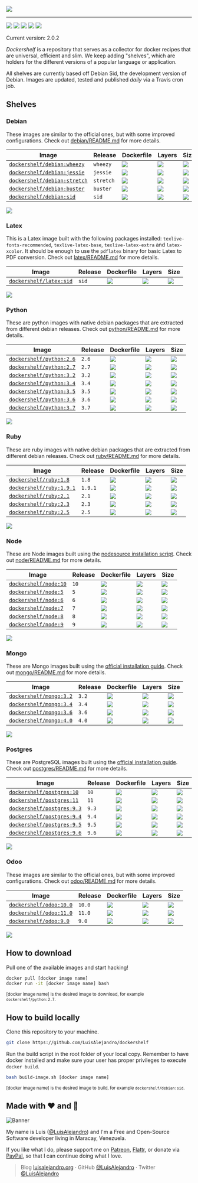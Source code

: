 ![](https://cdn.rawgit.com/LuisAlejandro/dockershelf/master/images/banner.svg)

---

[![](https://img.shields.io/github/release/LuisAlejandro/dockershelf.svg)](https://github.com/LuisAlejandro/dockershelf/releases) [![](https://img.shields.io/travis/LuisAlejandro/dockershelf.svg)](https://travis-ci.org/LuisAlejandro/dockershelf) [![](https://img.shields.io/github/issues-raw/LuisAlejandro/dockershelf/in%20progress.svg?label=in%20progress)](https://github.com/LuisAlejandro/dockershelf/issues?q=is%3Aissue+is%3Aopen+label%3A%22in+progress%22) [![](https://badges.gitter.im/LuisAlejandro/dockershelf.svg)](https://gitter.im/LuisAlejandro/dockershelf) [![](https://cla-assistant.io/readme/badge/LuisAlejandro/dockershelf)](https://cla-assistant.io/LuisAlejandro/dockershelf)

Current version: 2.0.2

*Dockershelf* is a repository that serves as a collector for docker recipes that are universal, efficient and slim. We keep adding "shelves", which are holders for the different versions of a popular language or application.

All shelves are currently based off Debian Sid, the development version of Debian. Images are updated, tested and published *daily* via a Travis cron job.

## Shelves

### Debian

These images are similar to the official ones, but with some improved configurations. Check out [debian/README.md](https://github.com/LuisAlejandro/dockershelf/blob/master/debian/README.md) for more details.

|Image  |Release  |Dockerfile  |Layers  |Size  |
|-------|---------|------------|--------|------|
|[`dockershelf/debian:wheezy`](https://hub.docker.com/r/dockershelf/debian)|`wheezy`|[![](https://img.shields.io/badge/-debian%2Fwheezy%2FDockerfile-blue.svg?colorA=22313f&colorB=4a637b&maxAge=86400&logo=docker)](https://github.com/LuisAlejandro/dockershelf/blob/master/debian/wheezy/Dockerfile)|[![](https://img.shields.io/microbadger/layers/dockershelf/debian/wheezy.svg?colorA=22313f&colorB=4a637b&maxAge=86400)](https://microbadger.com/images/dockershelf/debian:wheezy)|[![](https://img.shields.io/microbadger/image-size/dockershelf/debian/wheezy.svg?colorA=22313f&colorB=4a637b&maxAge=86400)](https://microbadger.com/images/dockershelf/debian:wheezy)|
|[`dockershelf/debian:jessie`](https://hub.docker.com/r/dockershelf/debian)|`jessie`|[![](https://img.shields.io/badge/-debian%2Fjessie%2FDockerfile-blue.svg?colorA=22313f&colorB=4a637b&maxAge=86400&logo=docker)](https://github.com/LuisAlejandro/dockershelf/blob/master/debian/jessie/Dockerfile)|[![](https://img.shields.io/microbadger/layers/dockershelf/debian/jessie.svg?colorA=22313f&colorB=4a637b&maxAge=86400)](https://microbadger.com/images/dockershelf/debian:jessie)|[![](https://img.shields.io/microbadger/image-size/dockershelf/debian/jessie.svg?colorA=22313f&colorB=4a637b&maxAge=86400)](https://microbadger.com/images/dockershelf/debian:jessie)|
|[`dockershelf/debian:stretch`](https://hub.docker.com/r/dockershelf/debian)|`stretch`|[![](https://img.shields.io/badge/-debian%2Fstretch%2FDockerfile-blue.svg?colorA=22313f&colorB=4a637b&maxAge=86400&logo=docker)](https://github.com/LuisAlejandro/dockershelf/blob/master/debian/stretch/Dockerfile)|[![](https://img.shields.io/microbadger/layers/dockershelf/debian/stretch.svg?colorA=22313f&colorB=4a637b&maxAge=86400)](https://microbadger.com/images/dockershelf/debian:stretch)|[![](https://img.shields.io/microbadger/image-size/dockershelf/debian/stretch.svg?colorA=22313f&colorB=4a637b&maxAge=86400)](https://microbadger.com/images/dockershelf/debian:stretch)|
|[`dockershelf/debian:buster`](https://hub.docker.com/r/dockershelf/debian)|`buster`|[![](https://img.shields.io/badge/-debian%2Fbuster%2FDockerfile-blue.svg?colorA=22313f&colorB=4a637b&maxAge=86400&logo=docker)](https://github.com/LuisAlejandro/dockershelf/blob/master/debian/buster/Dockerfile)|[![](https://img.shields.io/microbadger/layers/dockershelf/debian/buster.svg?colorA=22313f&colorB=4a637b&maxAge=86400)](https://microbadger.com/images/dockershelf/debian:buster)|[![](https://img.shields.io/microbadger/image-size/dockershelf/debian/buster.svg?colorA=22313f&colorB=4a637b&maxAge=86400)](https://microbadger.com/images/dockershelf/debian:buster)|
|[`dockershelf/debian:sid`](https://hub.docker.com/r/dockershelf/debian)|`sid`|[![](https://img.shields.io/badge/-debian%2Fsid%2FDockerfile-blue.svg?colorA=22313f&colorB=4a637b&maxAge=86400&logo=docker)](https://github.com/LuisAlejandro/dockershelf/blob/master/debian/sid/Dockerfile)|[![](https://img.shields.io/microbadger/layers/dockershelf/debian/sid.svg?colorA=22313f&colorB=4a637b&maxAge=86400)](https://microbadger.com/images/dockershelf/debian:sid)|[![](https://img.shields.io/microbadger/image-size/dockershelf/debian/sid.svg?colorA=22313f&colorB=4a637b&maxAge=86400)](https://microbadger.com/images/dockershelf/debian:sid)|

![](https://cdn.rawgit.com/LuisAlejandro/dockershelf/master/images/table.svg)

### Latex

This is a Latex image built with the following packages installed: `texlive-fonts-recommended`, `texlive-latex-base`, `texlive-latex-extra` and `latex-xcolor`. It should be enough to use the `pdflatex` binary for basic Latex to PDF conversion. Check out [latex/README.md](https://github.com/LuisAlejandro/dockershelf/blob/master/latex/README.md) for more details.

|Image  |Release  |Dockerfile  |Layers  |Size  |
|-------|---------|------------|--------|------|
|[`dockershelf/latex:sid`](https://hub.docker.com/r/dockershelf/latex)|`sid`|[![](https://img.shields.io/badge/-latex%2Fsid%2FDockerfile-blue.svg?colorA=22313f&colorB=4a637b&maxAge=86400&logo=docker)](https://github.com/LuisAlejandro/dockershelf/blob/master/latex/sid/Dockerfile)|[![](https://img.shields.io/microbadger/layers/dockershelf/latex/sid.svg?colorA=22313f&colorB=4a637b&maxAge=86400)](https://microbadger.com/images/dockershelf/latex:sid)|[![](https://img.shields.io/microbadger/image-size/dockershelf/latex/sid.svg?colorA=22313f&colorB=4a637b&maxAge=86400)](https://microbadger.com/images/dockershelf/latex:sid)|

![](https://cdn.rawgit.com/LuisAlejandro/dockershelf/master/images/table.svg)

### Python

These are python images with native debian packages that are extracted from different debian releases. Check out [python/README.md](https://github.com/LuisAlejandro/dockershelf/blob/master/python/README.md) for more details.

|Image  |Release  |Dockerfile  |Layers  |Size  |
|-------|---------|------------|--------|------|
|[`dockershelf/python:2.6`](https://hub.docker.com/r/dockershelf/python)|`2.6`|[![](https://img.shields.io/badge/-python%2F2.6%2FDockerfile-blue.svg?colorA=22313f&colorB=4a637b&maxAge=86400&logo=docker)](https://github.com/LuisAlejandro/dockershelf/blob/master/python/2.6/Dockerfile)|[![](https://img.shields.io/microbadger/layers/dockershelf/python/2.6.svg?colorA=22313f&colorB=4a637b&maxAge=86400)](https://microbadger.com/images/dockershelf/python:2.6)|[![](https://img.shields.io/microbadger/image-size/dockershelf/python/2.6.svg?colorA=22313f&colorB=4a637b&maxAge=86400)](https://microbadger.com/images/dockershelf/python:2.6)|
|[`dockershelf/python:2.7`](https://hub.docker.com/r/dockershelf/python)|`2.7`|[![](https://img.shields.io/badge/-python%2F2.7%2FDockerfile-blue.svg?colorA=22313f&colorB=4a637b&maxAge=86400&logo=docker)](https://github.com/LuisAlejandro/dockershelf/blob/master/python/2.7/Dockerfile)|[![](https://img.shields.io/microbadger/layers/dockershelf/python/2.7.svg?colorA=22313f&colorB=4a637b&maxAge=86400)](https://microbadger.com/images/dockershelf/python:2.7)|[![](https://img.shields.io/microbadger/image-size/dockershelf/python/2.7.svg?colorA=22313f&colorB=4a637b&maxAge=86400)](https://microbadger.com/images/dockershelf/python:2.7)|
|[`dockershelf/python:3.2`](https://hub.docker.com/r/dockershelf/python)|`3.2`|[![](https://img.shields.io/badge/-python%2F3.2%2FDockerfile-blue.svg?colorA=22313f&colorB=4a637b&maxAge=86400&logo=docker)](https://github.com/LuisAlejandro/dockershelf/blob/master/python/3.2/Dockerfile)|[![](https://img.shields.io/microbadger/layers/dockershelf/python/3.2.svg?colorA=22313f&colorB=4a637b&maxAge=86400)](https://microbadger.com/images/dockershelf/python:3.2)|[![](https://img.shields.io/microbadger/image-size/dockershelf/python/3.2.svg?colorA=22313f&colorB=4a637b&maxAge=86400)](https://microbadger.com/images/dockershelf/python:3.2)|
|[`dockershelf/python:3.4`](https://hub.docker.com/r/dockershelf/python)|`3.4`|[![](https://img.shields.io/badge/-python%2F3.4%2FDockerfile-blue.svg?colorA=22313f&colorB=4a637b&maxAge=86400&logo=docker)](https://github.com/LuisAlejandro/dockershelf/blob/master/python/3.4/Dockerfile)|[![](https://img.shields.io/microbadger/layers/dockershelf/python/3.4.svg?colorA=22313f&colorB=4a637b&maxAge=86400)](https://microbadger.com/images/dockershelf/python:3.4)|[![](https://img.shields.io/microbadger/image-size/dockershelf/python/3.4.svg?colorA=22313f&colorB=4a637b&maxAge=86400)](https://microbadger.com/images/dockershelf/python:3.4)|
|[`dockershelf/python:3.5`](https://hub.docker.com/r/dockershelf/python)|`3.5`|[![](https://img.shields.io/badge/-python%2F3.5%2FDockerfile-blue.svg?colorA=22313f&colorB=4a637b&maxAge=86400&logo=docker)](https://github.com/LuisAlejandro/dockershelf/blob/master/python/3.5/Dockerfile)|[![](https://img.shields.io/microbadger/layers/dockershelf/python/3.5.svg?colorA=22313f&colorB=4a637b&maxAge=86400)](https://microbadger.com/images/dockershelf/python:3.5)|[![](https://img.shields.io/microbadger/image-size/dockershelf/python/3.5.svg?colorA=22313f&colorB=4a637b&maxAge=86400)](https://microbadger.com/images/dockershelf/python:3.5)|
|[`dockershelf/python:3.6`](https://hub.docker.com/r/dockershelf/python)|`3.6`|[![](https://img.shields.io/badge/-python%2F3.6%2FDockerfile-blue.svg?colorA=22313f&colorB=4a637b&maxAge=86400&logo=docker)](https://github.com/LuisAlejandro/dockershelf/blob/master/python/3.6/Dockerfile)|[![](https://img.shields.io/microbadger/layers/dockershelf/python/3.6.svg?colorA=22313f&colorB=4a637b&maxAge=86400)](https://microbadger.com/images/dockershelf/python:3.6)|[![](https://img.shields.io/microbadger/image-size/dockershelf/python/3.6.svg?colorA=22313f&colorB=4a637b&maxAge=86400)](https://microbadger.com/images/dockershelf/python:3.6)|
|[`dockershelf/python:3.7`](https://hub.docker.com/r/dockershelf/python)|`3.7`|[![](https://img.shields.io/badge/-python%2F3.7%2FDockerfile-blue.svg?colorA=22313f&colorB=4a637b&maxAge=86400&logo=docker)](https://github.com/LuisAlejandro/dockershelf/blob/master/python/3.7/Dockerfile)|[![](https://img.shields.io/microbadger/layers/dockershelf/python/3.7.svg?colorA=22313f&colorB=4a637b&maxAge=86400)](https://microbadger.com/images/dockershelf/python:3.7)|[![](https://img.shields.io/microbadger/image-size/dockershelf/python/3.7.svg?colorA=22313f&colorB=4a637b&maxAge=86400)](https://microbadger.com/images/dockershelf/python:3.7)|

![](https://cdn.rawgit.com/LuisAlejandro/dockershelf/master/images/table.svg)

### Ruby

These are ruby images with native debian packages that are extracted from different debian releases. Check out [ruby/README.md](https://github.com/LuisAlejandro/dockershelf/blob/master/ruby/README.md) for more details.

|Image  |Release  |Dockerfile  |Layers  |Size  |
|-------|---------|------------|--------|------|
|[`dockershelf/ruby:1.8`](https://hub.docker.com/r/dockershelf/ruby)|`1.8`|[![](https://img.shields.io/badge/-ruby%2F1.8%2FDockerfile-blue.svg?colorA=22313f&colorB=4a637b&maxAge=86400&logo=docker)](https://github.com/LuisAlejandro/dockershelf/blob/master/ruby/1.8/Dockerfile)|[![](https://img.shields.io/microbadger/layers/dockershelf/ruby/1.8.svg?colorA=22313f&colorB=4a637b&maxAge=86400)](https://microbadger.com/images/dockershelf/ruby:1.8)|[![](https://img.shields.io/microbadger/image-size/dockershelf/ruby/1.8.svg?colorA=22313f&colorB=4a637b&maxAge=86400)](https://microbadger.com/images/dockershelf/ruby:1.8)|
|[`dockershelf/ruby:1.9.1`](https://hub.docker.com/r/dockershelf/ruby)|`1.9.1`|[![](https://img.shields.io/badge/-ruby%2F1.9.1%2FDockerfile-blue.svg?colorA=22313f&colorB=4a637b&maxAge=86400&logo=docker)](https://github.com/LuisAlejandro/dockershelf/blob/master/ruby/1.9.1/Dockerfile)|[![](https://img.shields.io/microbadger/layers/dockershelf/ruby/1.9.1.svg?colorA=22313f&colorB=4a637b&maxAge=86400)](https://microbadger.com/images/dockershelf/ruby:1.9.1)|[![](https://img.shields.io/microbadger/image-size/dockershelf/ruby/1.9.1.svg?colorA=22313f&colorB=4a637b&maxAge=86400)](https://microbadger.com/images/dockershelf/ruby:1.9.1)|
|[`dockershelf/ruby:2.1`](https://hub.docker.com/r/dockershelf/ruby)|`2.1`|[![](https://img.shields.io/badge/-ruby%2F2.1%2FDockerfile-blue.svg?colorA=22313f&colorB=4a637b&maxAge=86400&logo=docker)](https://github.com/LuisAlejandro/dockershelf/blob/master/ruby/2.1/Dockerfile)|[![](https://img.shields.io/microbadger/layers/dockershelf/ruby/2.1.svg?colorA=22313f&colorB=4a637b&maxAge=86400)](https://microbadger.com/images/dockershelf/ruby:2.1)|[![](https://img.shields.io/microbadger/image-size/dockershelf/ruby/2.1.svg?colorA=22313f&colorB=4a637b&maxAge=86400)](https://microbadger.com/images/dockershelf/ruby:2.1)|
|[`dockershelf/ruby:2.3`](https://hub.docker.com/r/dockershelf/ruby)|`2.3`|[![](https://img.shields.io/badge/-ruby%2F2.3%2FDockerfile-blue.svg?colorA=22313f&colorB=4a637b&maxAge=86400&logo=docker)](https://github.com/LuisAlejandro/dockershelf/blob/master/ruby/2.3/Dockerfile)|[![](https://img.shields.io/microbadger/layers/dockershelf/ruby/2.3.svg?colorA=22313f&colorB=4a637b&maxAge=86400)](https://microbadger.com/images/dockershelf/ruby:2.3)|[![](https://img.shields.io/microbadger/image-size/dockershelf/ruby/2.3.svg?colorA=22313f&colorB=4a637b&maxAge=86400)](https://microbadger.com/images/dockershelf/ruby:2.3)|
|[`dockershelf/ruby:2.5`](https://hub.docker.com/r/dockershelf/ruby)|`2.5`|[![](https://img.shields.io/badge/-ruby%2F2.5%2FDockerfile-blue.svg?colorA=22313f&colorB=4a637b&maxAge=86400&logo=docker)](https://github.com/LuisAlejandro/dockershelf/blob/master/ruby/2.5/Dockerfile)|[![](https://img.shields.io/microbadger/layers/dockershelf/ruby/2.5.svg?colorA=22313f&colorB=4a637b&maxAge=86400)](https://microbadger.com/images/dockershelf/ruby:2.5)|[![](https://img.shields.io/microbadger/image-size/dockershelf/ruby/2.5.svg?colorA=22313f&colorB=4a637b&maxAge=86400)](https://microbadger.com/images/dockershelf/ruby:2.5)|

![](https://cdn.rawgit.com/LuisAlejandro/dockershelf/master/images/table.svg)

### Node

These are Node images built using the [nodesource installation script](https://nodejs.org/en/download/package-manager/#debian-and-ubuntu-based-linux-distributions). Check out [node/README.md](https://github.com/LuisAlejandro/dockershelf/blob/master/node/README.md) for more details.

|Image  |Release  |Dockerfile  |Layers  |Size  |
|-------|---------|------------|--------|------|
|[`dockershelf/node:10`](https://hub.docker.com/r/dockershelf/node)|`10`|[![](https://img.shields.io/badge/-node%2F10%2FDockerfile-blue.svg?colorA=22313f&colorB=4a637b&maxAge=86400&logo=docker)](https://github.com/LuisAlejandro/dockershelf/blob/master/node/10/Dockerfile)|[![](https://img.shields.io/microbadger/layers/dockershelf/node/10.svg?colorA=22313f&colorB=4a637b&maxAge=86400)](https://microbadger.com/images/dockershelf/node:10)|[![](https://img.shields.io/microbadger/image-size/dockershelf/node/10.svg?colorA=22313f&colorB=4a637b&maxAge=86400)](https://microbadger.com/images/dockershelf/node:10)|
|[`dockershelf/node:5`](https://hub.docker.com/r/dockershelf/node)|`5`|[![](https://img.shields.io/badge/-node%2F5%2FDockerfile-blue.svg?colorA=22313f&colorB=4a637b&maxAge=86400&logo=docker)](https://github.com/LuisAlejandro/dockershelf/blob/master/node/5/Dockerfile)|[![](https://img.shields.io/microbadger/layers/dockershelf/node/5.svg?colorA=22313f&colorB=4a637b&maxAge=86400)](https://microbadger.com/images/dockershelf/node:5)|[![](https://img.shields.io/microbadger/image-size/dockershelf/node/5.svg?colorA=22313f&colorB=4a637b&maxAge=86400)](https://microbadger.com/images/dockershelf/node:5)|
|[`dockershelf/node:6`](https://hub.docker.com/r/dockershelf/node)|`6`|[![](https://img.shields.io/badge/-node%2F6%2FDockerfile-blue.svg?colorA=22313f&colorB=4a637b&maxAge=86400&logo=docker)](https://github.com/LuisAlejandro/dockershelf/blob/master/node/6/Dockerfile)|[![](https://img.shields.io/microbadger/layers/dockershelf/node/6.svg?colorA=22313f&colorB=4a637b&maxAge=86400)](https://microbadger.com/images/dockershelf/node:6)|[![](https://img.shields.io/microbadger/image-size/dockershelf/node/6.svg?colorA=22313f&colorB=4a637b&maxAge=86400)](https://microbadger.com/images/dockershelf/node:6)|
|[`dockershelf/node:7`](https://hub.docker.com/r/dockershelf/node)|`7`|[![](https://img.shields.io/badge/-node%2F7%2FDockerfile-blue.svg?colorA=22313f&colorB=4a637b&maxAge=86400&logo=docker)](https://github.com/LuisAlejandro/dockershelf/blob/master/node/7/Dockerfile)|[![](https://img.shields.io/microbadger/layers/dockershelf/node/7.svg?colorA=22313f&colorB=4a637b&maxAge=86400)](https://microbadger.com/images/dockershelf/node:7)|[![](https://img.shields.io/microbadger/image-size/dockershelf/node/7.svg?colorA=22313f&colorB=4a637b&maxAge=86400)](https://microbadger.com/images/dockershelf/node:7)|
|[`dockershelf/node:8`](https://hub.docker.com/r/dockershelf/node)|`8`|[![](https://img.shields.io/badge/-node%2F8%2FDockerfile-blue.svg?colorA=22313f&colorB=4a637b&maxAge=86400&logo=docker)](https://github.com/LuisAlejandro/dockershelf/blob/master/node/8/Dockerfile)|[![](https://img.shields.io/microbadger/layers/dockershelf/node/8.svg?colorA=22313f&colorB=4a637b&maxAge=86400)](https://microbadger.com/images/dockershelf/node:8)|[![](https://img.shields.io/microbadger/image-size/dockershelf/node/8.svg?colorA=22313f&colorB=4a637b&maxAge=86400)](https://microbadger.com/images/dockershelf/node:8)|
|[`dockershelf/node:9`](https://hub.docker.com/r/dockershelf/node)|`9`|[![](https://img.shields.io/badge/-node%2F9%2FDockerfile-blue.svg?colorA=22313f&colorB=4a637b&maxAge=86400&logo=docker)](https://github.com/LuisAlejandro/dockershelf/blob/master/node/9/Dockerfile)|[![](https://img.shields.io/microbadger/layers/dockershelf/node/9.svg?colorA=22313f&colorB=4a637b&maxAge=86400)](https://microbadger.com/images/dockershelf/node:9)|[![](https://img.shields.io/microbadger/image-size/dockershelf/node/9.svg?colorA=22313f&colorB=4a637b&maxAge=86400)](https://microbadger.com/images/dockershelf/node:9)|

![](https://cdn.rawgit.com/LuisAlejandro/dockershelf/master/images/table.svg)

### Mongo

These are Mongo images built using the [official installation guide](https://docs.mongodb.com/manual/tutorial/install-mongodb-on-debian/). Check out [mongo/README.md](https://github.com/LuisAlejandro/dockershelf/blob/master/mongo/README.md) for more details.

|Image  |Release  |Dockerfile  |Layers  |Size  |
|-------|---------|------------|--------|------|
|[`dockershelf/mongo:3.2`](https://hub.docker.com/r/dockershelf/mongo)|`3.2`|[![](https://img.shields.io/badge/-mongo%2F3.2%2FDockerfile-blue.svg?colorA=22313f&colorB=4a637b&maxAge=86400&logo=docker)](https://github.com/LuisAlejandro/dockershelf/blob/master/mongo/3.2/Dockerfile)|[![](https://img.shields.io/microbadger/layers/dockershelf/mongo/3.2.svg?colorA=22313f&colorB=4a637b&maxAge=86400)](https://microbadger.com/images/dockershelf/mongo:3.2)|[![](https://img.shields.io/microbadger/image-size/dockershelf/mongo/3.2.svg?colorA=22313f&colorB=4a637b&maxAge=86400)](https://microbadger.com/images/dockershelf/mongo:3.2)|
|[`dockershelf/mongo:3.4`](https://hub.docker.com/r/dockershelf/mongo)|`3.4`|[![](https://img.shields.io/badge/-mongo%2F3.4%2FDockerfile-blue.svg?colorA=22313f&colorB=4a637b&maxAge=86400&logo=docker)](https://github.com/LuisAlejandro/dockershelf/blob/master/mongo/3.4/Dockerfile)|[![](https://img.shields.io/microbadger/layers/dockershelf/mongo/3.4.svg?colorA=22313f&colorB=4a637b&maxAge=86400)](https://microbadger.com/images/dockershelf/mongo:3.4)|[![](https://img.shields.io/microbadger/image-size/dockershelf/mongo/3.4.svg?colorA=22313f&colorB=4a637b&maxAge=86400)](https://microbadger.com/images/dockershelf/mongo:3.4)|
|[`dockershelf/mongo:3.6`](https://hub.docker.com/r/dockershelf/mongo)|`3.6`|[![](https://img.shields.io/badge/-mongo%2F3.6%2FDockerfile-blue.svg?colorA=22313f&colorB=4a637b&maxAge=86400&logo=docker)](https://github.com/LuisAlejandro/dockershelf/blob/master/mongo/3.6/Dockerfile)|[![](https://img.shields.io/microbadger/layers/dockershelf/mongo/3.6.svg?colorA=22313f&colorB=4a637b&maxAge=86400)](https://microbadger.com/images/dockershelf/mongo:3.6)|[![](https://img.shields.io/microbadger/image-size/dockershelf/mongo/3.6.svg?colorA=22313f&colorB=4a637b&maxAge=86400)](https://microbadger.com/images/dockershelf/mongo:3.6)|
|[`dockershelf/mongo:4.0`](https://hub.docker.com/r/dockershelf/mongo)|`4.0`|[![](https://img.shields.io/badge/-mongo%2F4.0%2FDockerfile-blue.svg?colorA=22313f&colorB=4a637b&maxAge=86400&logo=docker)](https://github.com/LuisAlejandro/dockershelf/blob/master/mongo/4.0/Dockerfile)|[![](https://img.shields.io/microbadger/layers/dockershelf/mongo/4.0.svg?colorA=22313f&colorB=4a637b&maxAge=86400)](https://microbadger.com/images/dockershelf/mongo:4.0)|[![](https://img.shields.io/microbadger/image-size/dockershelf/mongo/4.0.svg?colorA=22313f&colorB=4a637b&maxAge=86400)](https://microbadger.com/images/dockershelf/mongo:4.0)|

![](https://cdn.rawgit.com/LuisAlejandro/dockershelf/master/images/table.svg)

### Postgres

These are PostgreSQL images built using the [official installation guide](https://www.postgresql.org/download/linux/debian/). Check out [postgres/README.md](https://github.com/LuisAlejandro/dockershelf/blob/master/postgres/README.md) for more details.

|Image  |Release  |Dockerfile  |Layers  |Size  |
|-------|---------|------------|--------|------|
|[`dockershelf/postgres:10`](https://hub.docker.com/r/dockershelf/postgres)|`10`|[![](https://img.shields.io/badge/-postgres%2F10%2FDockerfile-blue.svg?colorA=22313f&colorB=4a637b&maxAge=86400&logo=docker)](https://github.com/LuisAlejandro/dockershelf/blob/master/postgres/10/Dockerfile)|[![](https://img.shields.io/microbadger/layers/dockershelf/postgres/10.svg?colorA=22313f&colorB=4a637b&maxAge=86400)](https://microbadger.com/images/dockershelf/postgres:10)|[![](https://img.shields.io/microbadger/image-size/dockershelf/postgres/10.svg?colorA=22313f&colorB=4a637b&maxAge=86400)](https://microbadger.com/images/dockershelf/postgres:10)|
|[`dockershelf/postgres:11`](https://hub.docker.com/r/dockershelf/postgres)|`11`|[![](https://img.shields.io/badge/-postgres%2F11%2FDockerfile-blue.svg?colorA=22313f&colorB=4a637b&maxAge=86400&logo=docker)](https://github.com/LuisAlejandro/dockershelf/blob/master/postgres/11/Dockerfile)|[![](https://img.shields.io/microbadger/layers/dockershelf/postgres/11.svg?colorA=22313f&colorB=4a637b&maxAge=86400)](https://microbadger.com/images/dockershelf/postgres:11)|[![](https://img.shields.io/microbadger/image-size/dockershelf/postgres/11.svg?colorA=22313f&colorB=4a637b&maxAge=86400)](https://microbadger.com/images/dockershelf/postgres:11)|
|[`dockershelf/postgres:9.3`](https://hub.docker.com/r/dockershelf/postgres)|`9.3`|[![](https://img.shields.io/badge/-postgres%2F9.3%2FDockerfile-blue.svg?colorA=22313f&colorB=4a637b&maxAge=86400&logo=docker)](https://github.com/LuisAlejandro/dockershelf/blob/master/postgres/9.3/Dockerfile)|[![](https://img.shields.io/microbadger/layers/dockershelf/postgres/9.3.svg?colorA=22313f&colorB=4a637b&maxAge=86400)](https://microbadger.com/images/dockershelf/postgres:9.3)|[![](https://img.shields.io/microbadger/image-size/dockershelf/postgres/9.3.svg?colorA=22313f&colorB=4a637b&maxAge=86400)](https://microbadger.com/images/dockershelf/postgres:9.3)|
|[`dockershelf/postgres:9.4`](https://hub.docker.com/r/dockershelf/postgres)|`9.4`|[![](https://img.shields.io/badge/-postgres%2F9.4%2FDockerfile-blue.svg?colorA=22313f&colorB=4a637b&maxAge=86400&logo=docker)](https://github.com/LuisAlejandro/dockershelf/blob/master/postgres/9.4/Dockerfile)|[![](https://img.shields.io/microbadger/layers/dockershelf/postgres/9.4.svg?colorA=22313f&colorB=4a637b&maxAge=86400)](https://microbadger.com/images/dockershelf/postgres:9.4)|[![](https://img.shields.io/microbadger/image-size/dockershelf/postgres/9.4.svg?colorA=22313f&colorB=4a637b&maxAge=86400)](https://microbadger.com/images/dockershelf/postgres:9.4)|
|[`dockershelf/postgres:9.5`](https://hub.docker.com/r/dockershelf/postgres)|`9.5`|[![](https://img.shields.io/badge/-postgres%2F9.5%2FDockerfile-blue.svg?colorA=22313f&colorB=4a637b&maxAge=86400&logo=docker)](https://github.com/LuisAlejandro/dockershelf/blob/master/postgres/9.5/Dockerfile)|[![](https://img.shields.io/microbadger/layers/dockershelf/postgres/9.5.svg?colorA=22313f&colorB=4a637b&maxAge=86400)](https://microbadger.com/images/dockershelf/postgres:9.5)|[![](https://img.shields.io/microbadger/image-size/dockershelf/postgres/9.5.svg?colorA=22313f&colorB=4a637b&maxAge=86400)](https://microbadger.com/images/dockershelf/postgres:9.5)|
|[`dockershelf/postgres:9.6`](https://hub.docker.com/r/dockershelf/postgres)|`9.6`|[![](https://img.shields.io/badge/-postgres%2F9.6%2FDockerfile-blue.svg?colorA=22313f&colorB=4a637b&maxAge=86400&logo=docker)](https://github.com/LuisAlejandro/dockershelf/blob/master/postgres/9.6/Dockerfile)|[![](https://img.shields.io/microbadger/layers/dockershelf/postgres/9.6.svg?colorA=22313f&colorB=4a637b&maxAge=86400)](https://microbadger.com/images/dockershelf/postgres:9.6)|[![](https://img.shields.io/microbadger/image-size/dockershelf/postgres/9.6.svg?colorA=22313f&colorB=4a637b&maxAge=86400)](https://microbadger.com/images/dockershelf/postgres:9.6)|

![](https://cdn.rawgit.com/LuisAlejandro/dockershelf/master/images/table.svg)

### Odoo

These images are similar to the official ones, but with some improved configurations. Check out [odoo/README.md](https://github.com/LuisAlejandro/dockershelf/blob/master/odoo/README.md) for more details.

|Image  |Release  |Dockerfile  |Layers  |Size  |
|-------|---------|------------|--------|------|
|[`dockershelf/odoo:10.0`](https://hub.docker.com/r/dockershelf/odoo)|`10.0`|[![](https://img.shields.io/badge/-odoo%2F10.0%2FDockerfile-blue.svg?colorA=22313f&colorB=4a637b&maxAge=86400&logo=docker)](https://github.com/LuisAlejandro/dockershelf/blob/master/odoo/10.0/Dockerfile)|[![](https://img.shields.io/microbadger/layers/dockershelf/odoo/10.0.svg?colorA=22313f&colorB=4a637b&maxAge=86400)](https://microbadger.com/images/dockershelf/odoo:10.0)|[![](https://img.shields.io/microbadger/image-size/dockershelf/odoo/10.0.svg?colorA=22313f&colorB=4a637b&maxAge=86400)](https://microbadger.com/images/dockershelf/odoo:10.0)|
|[`dockershelf/odoo:11.0`](https://hub.docker.com/r/dockershelf/odoo)|`11.0`|[![](https://img.shields.io/badge/-odoo%2F11.0%2FDockerfile-blue.svg?colorA=22313f&colorB=4a637b&maxAge=86400&logo=docker)](https://github.com/LuisAlejandro/dockershelf/blob/master/odoo/11.0/Dockerfile)|[![](https://img.shields.io/microbadger/layers/dockershelf/odoo/11.0.svg?colorA=22313f&colorB=4a637b&maxAge=86400)](https://microbadger.com/images/dockershelf/odoo:11.0)|[![](https://img.shields.io/microbadger/image-size/dockershelf/odoo/11.0.svg?colorA=22313f&colorB=4a637b&maxAge=86400)](https://microbadger.com/images/dockershelf/odoo:11.0)|
|[`dockershelf/odoo:9.0`](https://hub.docker.com/r/dockershelf/odoo)|`9.0`|[![](https://img.shields.io/badge/-odoo%2F9.0%2FDockerfile-blue.svg?colorA=22313f&colorB=4a637b&maxAge=86400&logo=docker)](https://github.com/LuisAlejandro/dockershelf/blob/master/odoo/9.0/Dockerfile)|[![](https://img.shields.io/microbadger/layers/dockershelf/odoo/9.0.svg?colorA=22313f&colorB=4a637b&maxAge=86400)](https://microbadger.com/images/dockershelf/odoo:9.0)|[![](https://img.shields.io/microbadger/image-size/dockershelf/odoo/9.0.svg?colorA=22313f&colorB=4a637b&maxAge=86400)](https://microbadger.com/images/dockershelf/odoo:9.0)|

![](https://cdn.rawgit.com/LuisAlejandro/dockershelf/master/images/table.svg)

## How to download

Pull one of the available images and start hacking!

```bash
docker pull [docker image name]
docker run -it [docker image name] bash
```
<sup>[docker image name] is the desired image to download, for example <code>dockershelf/python:2.7</code>.</sup>

## How to build locally

Clone this repository to your machine.

```bash
git clone https://github.com/LuisAlejandro/dockershelf
```

Run the build script in the root folder of your local copy. Remember to have docker installed and make sure your user has proper privileges to execute `docker build`.

```bash
bash build-image.sh [docker image name]
```

<sup>[docker image name] is the desired image to build, for example <code>dockershelf/debian:sid</code>.</sup>

## Made with :heart: and :hamburger:

![Banner](http://huntingbears.com.ve/static/img/site/banner.svg)

My name is Luis ([@LuisAlejandro](https://github.com/LuisAlejandro)) and I'm a Free and Open-Source Software developer living in Maracay, Venezuela.

If you like what I do, please support me on [Patreon](https://www.patreon.com/luisalejandro), [Flattr](https://flattr.com/profile/luisalejandro), or donate via [PayPal](https://www.paypal.me/martinezfaneyth), so that I can continue doing what I love.

> Blog [luisalejandro.org](http://luisalejandro.org) · GitHub [@LuisAlejandro](https://github.com/LuisAlejandro) · Twitter [@LuisAlejandro](https://twitter.com/LuisAlejandro)